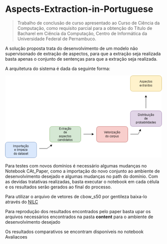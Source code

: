 # Aspects-Extraction-in-Portuguese

> Trabalho de conclusão de curso apresentado ao Curso de Ciência da Computação, como requisito parcial para a obtenção do Título de Bacharel em Ciência da Computação, Centro de Informática da Universidade Federal de Pernambuco.

A solução proposta trata do desenvolvimento de um modelo não supervisonado de extração de aspectos, para que a extração seja realizada basta apenas o conjunto de sentenças para que a extração seja realizada.

A arquitetura do sistema é dada da seguinte forma:

![](/content/Diagrama.png)

Para testes com novos domínios é necessário algumas mudanças no Notebook CAt_Paper, como a importação do novo conjunto ao ambiente de desenvolvimento desejado e algumas mudanças no path do domínio.
Com as devidas tratativas realizadas, basta executar o notebook em cada célula e os resultados serão gerados ao final do processo.

Para utilizar o arquivo de vetores de cbow_s50 por gentileza baixa-lo através do [NILC](http://nilc.icmc.usp.br/nilc/index.php/repositorio-de-word-embeddings-do-nilc#) 


Para reprodução dos resultados encontrados pelo paper basta upar os arquivos necessários encontrados na pasta <b>content</b> para o ambiente de desenvolvimento desejado

Os resultados comparativos se encontram disponíveis no notebook Avaliacoes